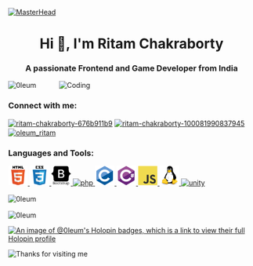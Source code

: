 [![MasterHead](https://mir-s3-cdn-cf.behance.net/project_modules/max_1200/79731568097599.5b50bca477735.jpg)](https://0LEUM.io)
<h1 align="center">Hi 👋, I'm Ritam Chakraborty</h1>
<h3 align="center">A passionate Frontend and Game Developer from India</h3>
<img align="right" alt="Coding" width="400" src="https://cdn.dribbble.com/users/1162077/screenshots/5403918/media/a85c0dcdcc774c6f340b07518363d6fb.gif">

<p align="left"> <img src="https://komarev.com/ghpvc/?username=0leum&label=Profile%20views&color=0e75b6&style=flat" alt="0leum" /> </p>

<h3 align="left">Connect with me:</h3>
<p align="left">
<a href="https://linkedin.com/in/ritam-chakraborty-676b911b9" target="blank"><img align="center" src="https://raw.githubusercontent.com/rahuldkjain/github-profile-readme-generator/master/src/images/icons/Social/linked-in-alt.svg" alt="ritam-chakraborty-676b911b9" height="30" width="40" /></a>
<a href="https://www.facebook.com/profile.php?id=100081990837945" target="blank"><img align="center" src="https://raw.githubusercontent.com/rahuldkjain/github-profile-readme-generator/master/src/images/icons/Social/facebook.svg" alt="ritam-chakraborty-100081990837945" height="30" width="40" /></a>
<a href="https://www.leetcode.com/oleum_ritam" target="blank"><img align="center" src="https://raw.githubusercontent.com/rahuldkjain/github-profile-readme-generator/master/src/images/icons/Social/leet-code.svg" alt="oleum_ritam" height="30" width="40" /></a>
</p>

<h3 align="left">Languages and Tools:</h3>
<p align="left"> 
  <a href="https://www.w3.org/html/" target="_blank" rel="noreferrer"> 
    <img src="https://raw.githubusercontent.com/devicons/devicon/master/icons/html5/html5-original-wordmark.svg" alt="html5" width="40" height="40"/> 
  </a>
  <a href="https://www.w3schools.com/css/" target="_blank" rel="noreferrer"> 
    <img src="https://raw.githubusercontent.com/devicons/devicon/master/icons/css3/css3-original-wordmark.svg" alt="css3" width="40" height="40"/> 
  </a> 
  <a href="https://getbootstrap.com" target="_blank" rel="noreferrer"> 
    <img src="https://raw.githubusercontent.com/devicons/devicon/master/icons/bootstrap/bootstrap-plain-wordmark.svg" alt="bootstrap" width="40" height="40"/> 
  </a> 
  <a href="https://www.w3.org/php/" target="_blank" rel="noreferrer"> 
    <img src="https://api.iconify.design/devicon/php.svg" alt="php" width="40" height="40"/> 
  </a>
  <a href="https://www.cprogramming.com/" target="_blank" rel="noreferrer"> 
    <img src="https://raw.githubusercontent.com/devicons/devicon/master/icons/c/c-original.svg" alt="c" width="40" height="40"/> 
  </a> 
  <a href="https://www.w3schools.com/cs/" target="_blank" rel="noreferrer"> 
    <img src="https://raw.githubusercontent.com/devicons/devicon/master/icons/csharp/csharp-original.svg" alt="csharp" width="40" height="40"/> 
  </a>  
  <a href="https://developer.mozilla.org/en-US/docs/Web/JavaScript" target="_blank" rel="noreferrer"> 
    <img src="https://raw.githubusercontent.com/devicons/devicon/master/icons/javascript/javascript-original.svg" alt="javascript" width="40" height="40"/> 
  </a> 
  <a href="https://www.linux.org/" target="_blank" rel="noreferrer"> 
    <img src="https://raw.githubusercontent.com/devicons/devicon/master/icons/linux/linux-original.svg" alt="linux" width="40" height="40"/> 
  </a> 
  <a href="https://unity.com/" target="_blank" rel="noreferrer"> 
    <img src="https://www.vectorlogo.zone/logos/unity3d/unity3d-icon.svg" alt="unity" width="40" height="40"/> 
  </a> 
</p>

<p>
  <img align="center" src="https://github-readme-stats.vercel.app/api/top-langs?username=0leum&show_icons=true&theme=dark&locale=en&layout=compact" alt="0leum" /></p>

<p><img align="center" src="https://github-readme-stats.vercel.app/api?username=0leum&show_icons=true&theme=dark&locale=en" alt="0leum" /></p>

[![An image of @0leum's Holopin badges, which is a link to view their full Holopin profile](https://holopin.me/0leum)](https://holopin.io/@0leum)



<p><img height="120" alt="Thanks for visiting me" width="100%" src="https://raw.githubusercontent.com/BrunnerLivio/brunnerlivio/master/images/marquee.svg" /></p>

